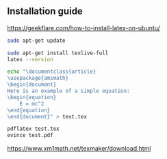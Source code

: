 

## Installation guide
https://geekflare.com/how-to-install-latex-on-ubuntu/
``` bash
sudo apt-get update

sudo apt-get install texlive-full
latex --version

echo "\documentclass{article}
\usepackage{amsmath}
\begin{document}
Here is an example of a simple equation:
\begin{equation}
    E = mc^2
\end{equation}
\end{document}" > text.tex

pdflatex test.tex
evince test.pdf
```

https://www.xm1math.net/texmaker/download.html